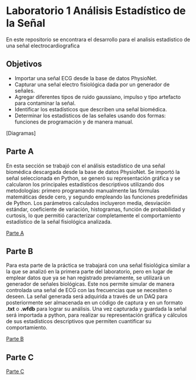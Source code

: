 # **Laboratorio 1 Análisis Estadístico de la Señal** 
En este repositorio se encontrara el desarrollo para el analisis estadistico de una señal electrocardiografica
## Objetivos 
* Importar una señal ECG desde la base de datos PhysioNet.
* Capturar una señal electro fisiológica dada por un generador de señales.
* Agregar diferentes tipos de ruido gaussiano, impulso y tipo artefacto para contaminar la señal.
* Identificar los estadísticos que describen una señal biomédica.
* Determinar los estadísticos de las señales usando dos formas: funciones de programación y de manera manual. 

[Diagramas] 
## Parte A
En esta sección se trabajó con el análisis estadístico de una señal biomédica descargada desde la base de datos PhysioNet. Se importó la señal seleccionada en Python, se generó su representación gráfica y se calcularon los principales estadísticos descriptivos utilizando dos metodologías: primero programando manualmente las fórmulas matemáticas desde cero, y segundo empleando las funciones predefinidas de Python. Los parámetros calculados incluyeron media, desviación estándar, coeficiente de variación, histogramas, función de probabilidad y curtosis, lo que permitió caracterizar completamente el comportamiento estadístico de la señal fisiológica analizada.

[Parte A](https://github.com/carolcruz5600/Procesamiento-Digital-de-Se-ales-Lab1/blob/136da857a6735b4a114f9adb2d36dc1d329a2b1f/Parte%20A/Proceso_A.md)
## Parte B 
Para esta parte de la práctica se trabajará con una señal fisiológica similar a la que se analizó en la primera parte del laboratorio, pero en lugar de emplear datos que ya se han registrado previamente, se utilizará un generador de señales biológicas. Este nos permite simular de manera controlada una señal de ECG con las frecuencias que se necesiten o deseen. La señal generada será adquirida a través de un DAQ para posteriormente ser almacenada en un código de captura y en un formato **.txt** o **.wfdb** para lograr su análisis.
Una vez capturada y guardada la señal será importada a python, para realizar su representación gráfica y cálculos de sus estadísticos descriptivos que permiten cuantificar su comportamiento.

[Parte B](https://github.com/carolcruz5600/Procesamiento-Digital-de-Se-ales-Lab1/blob/136da857a6735b4a114f9adb2d36dc1d329a2b1f/Parte%20B/Proceso_B.md)
## Parte C
[Parte C](https://github.com/carolcruz5600/Procesamiento-Digital-de-Se-ales-Lab1/blob/136da857a6735b4a114f9adb2d36dc1d329a2b1f/Parte%20C/Proceso_C.md)

